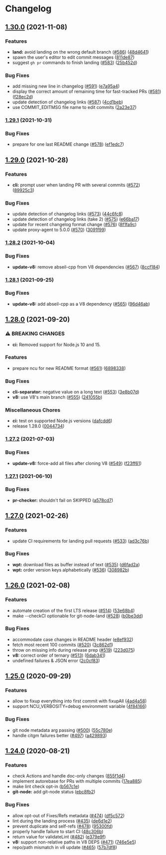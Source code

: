 # Changelog

## [1.30.0](https://www.github.com/nodejs/node-core-utils/compare/v1.29.1...v1.30.0) (2021-11-08)


### Features

* **land:** avoid landing on the wrong default branch ([#586](https://www.github.com/nodejs/node-core-utils/issues/586)) ([48d4641](https://www.github.com/nodejs/node-core-utils/commit/48d4641ffa9034e37f8d7b7890c6c7c95e14f15d))
* spawn the user's editor to edit commit messages ([811de87](https://www.github.com/nodejs/node-core-utils/commit/811de87206806246a98033c60c5db2557d56da12))
* suggest `gh pr` commands to finish landing ([#583](https://www.github.com/nodejs/node-core-utils/issues/583)) ([25b452d](https://www.github.com/nodejs/node-core-utils/commit/25b452d61c49cf723be5ea2ae3b927b3878ad902))


### Bug Fixes

* add missing new line in changelog ([#591](https://www.github.com/nodejs/node-core-utils/issues/591)) ([e7a95a4](https://www.github.com/nodejs/node-core-utils/commit/e7a95a4ec4b166b9311c673f1d4617da4a13d2bc))
* display the correct amount of remaining time for fast-tracked PRs ([#581](https://www.github.com/nodejs/node-core-utils/issues/581)) ([f28ec2d](https://www.github.com/nodejs/node-core-utils/commit/f28ec2d50ce68965a87ed61182660763bd642543))
* update detection of changelog links ([#587](https://www.github.com/nodejs/node-core-utils/issues/587)) ([4cd1beb](https://www.github.com/nodejs/node-core-utils/commit/4cd1beb07a0a9d44ca1d8dd9708a29929d566956))
* use COMMIT_EDITMSG file name to edit commits ([2a23e37](https://www.github.com/nodejs/node-core-utils/commit/2a23e3734dd3ac2326fee43ac0221924c36d9bf9))

### [1.29.1](https://www.github.com/nodejs/node-core-utils/compare/v1.29.0...v1.29.1) (2021-10-31)


### Bug Fixes

* prepare for one last README change ([#578](https://www.github.com/nodejs/node-core-utils/issues/578)) ([ef1edc7](https://www.github.com/nodejs/node-core-utils/commit/ef1edc78504ad3b26bb1889685f206a9ce575768))

## [1.29.0](https://www.github.com/nodejs/node-core-utils/compare/v1.28.2...v1.29.0) (2021-10-28)


### Features

* **cli:** prompt user when landing PR with several commits ([#572](https://www.github.com/nodejs/node-core-utils/issues/572)) ([89925c3](https://www.github.com/nodejs/node-core-utils/commit/89925c306728ba8147413b0ad622e55a6dd5475e))


### Bug Fixes

* update detection of changelog links ([#573](https://www.github.com/nodejs/node-core-utils/issues/573)) ([44c6fc8](https://www.github.com/nodejs/node-core-utils/commit/44c6fc878178af17def7b0e047fc5b155796f927))
* update detection of changelog links (take 2) ([#575](https://www.github.com/nodejs/node-core-utils/issues/575)) ([e66ba17](https://www.github.com/nodejs/node-core-utils/commit/e66ba171e81d77abcf38adc9f3bca966523e7b19))
* update for recent changelog format change ([#576](https://www.github.com/nodejs/node-core-utils/issues/576)) ([8f1fa9c](https://www.github.com/nodejs/node-core-utils/commit/8f1fa9c47f93c40ce7b80a375940bffcd6eabdf2))
* update proxy-agent to 5.0.0 ([#570](https://www.github.com/nodejs/node-core-utils/issues/570)) ([3091f99](https://www.github.com/nodejs/node-core-utils/commit/3091f99cca1683f29cf5cd4358738338fe013aba))

### [1.28.2](https://www.github.com/nodejs/node-core-utils/compare/v1.28.1...v1.28.2) (2021-10-04)


### Bug Fixes

* **update-v8:** remove abseil-cpp from V8 dependencies ([#567](https://www.github.com/nodejs/node-core-utils/issues/567)) ([8ccf184](https://www.github.com/nodejs/node-core-utils/commit/8ccf184773f660cc1765f26af3103870729cb8b2))

### [1.28.1](https://www.github.com/nodejs/node-core-utils/compare/v1.28.0...v1.28.1) (2021-09-25)


### Bug Fixes

* **update-v8:** add abseil-cpp as a V8 dependency ([#565](https://www.github.com/nodejs/node-core-utils/issues/565)) ([96d46ab](https://www.github.com/nodejs/node-core-utils/commit/96d46ab0322aeea9fbf6dcd7121e8a87505e568c))

## [1.28.0](https://www.github.com/nodejs/node-core-utils/compare/v1.27.2...v1.28.0) (2021-09-20)


### ⚠ BREAKING CHANGES

* **ci:** Removed support for Node.js 10 and 15.

### Features

* prepare ncu for new README format ([#561](https://www.github.com/nodejs/node-core-utils/issues/561)) ([6898338](https://www.github.com/nodejs/node-core-utils/commit/6898338653c6edea657fd7e9a36fb3890fead0e1))


### Bug Fixes

* **cli-separator:** negative value on a long text ([#553](https://www.github.com/nodejs/node-core-utils/issues/553)) ([3e8b07d](https://www.github.com/nodejs/node-core-utils/commit/3e8b07decef270b127b7e2584051b950c686114d))
* **v8:** use V8's main branch ([#555](https://www.github.com/nodejs/node-core-utils/issues/555)) ([241055b](https://www.github.com/nodejs/node-core-utils/commit/241055b22c89b0b89efa9aebb06ea41039eece9d))


### Miscellaneous Chores

* **ci:** test on supported Node.js versions ([dafcdd6](https://www.github.com/nodejs/node-core-utils/commit/dafcdd69fad7e80ca3dea4c6387afe9d504c02c4))
* release 1.28.0 ([0044734](https://www.github.com/nodejs/node-core-utils/commit/00447343615a111a18864e9c7192463b0a38f653))

### [1.27.2](https://www.github.com/nodejs/node-core-utils/compare/v1.27.1...v1.27.2) (2021-07-03)


### Bug Fixes

* **update-v8:** force-add all files after cloning V8 ([#549](https://www.github.com/nodejs/node-core-utils/issues/549)) ([f23ff61](https://www.github.com/nodejs/node-core-utils/commit/f23ff6166bdd774090269352ca9da56132c3d574))

### [1.27.1](https://www.github.com/nodejs/node-core-utils/compare/v1.27.0...v1.27.1) (2021-06-10)


### Bug Fixes

* **pr-checker:** shouldn't fail on SKIPPED ([a578cd7](https://www.github.com/nodejs/node-core-utils/commit/a578cd739b785cdb6ac6c4358dda73d22a7ac690))

## [1.27.0](https://www.github.com/nodejs/node-core-utils/compare/v1.26.0...v1.27.0) (2021-02-26)


### Features

* update CI requirements for landing pull requests ([#533](https://www.github.com/nodejs/node-core-utils/issues/533)) ([ad3c76b](https://www.github.com/nodejs/node-core-utils/commit/ad3c76b3af9e934ff3c3c6b7e44419f518a7bc84))


### Bug Fixes

* **wpt:** download files as buffer instead of text ([#535](https://www.github.com/nodejs/node-core-utils/issues/535)) ([d6fad2a](https://www.github.com/nodejs/node-core-utils/commit/d6fad2a20955a3b7a7eb1626289146609298dabb))
* **wpt:** order version keys alphabetically ([#536](https://www.github.com/nodejs/node-core-utils/issues/536)) ([308982b](https://www.github.com/nodejs/node-core-utils/commit/308982b9cd69c781e4fbd3eb8ed5e68b137a28ca))

## [1.26.0](https://www.github.com/nodejs/node-core-utils/compare/v1.25.0...v1.26.0) (2021-02-08)


### Features

* automate creation of the first LTS release ([#514](https://www.github.com/nodejs/node-core-utils/issues/514)) ([53e68b4](https://www.github.com/nodejs/node-core-utils/commit/53e68b4737c59fae88c740330770f8245bde774b))
* make --checkCI optionable for git-node-land ([#528](https://www.github.com/nodejs/node-core-utils/issues/528)) ([b0be3dd](https://www.github.com/nodejs/node-core-utils/commit/b0be3dd365005236c596396026d8dce9378306a6))


### Bug Fixes

* accommodate case changes in README header ([e8ef932](https://www.github.com/nodejs/node-core-utils/commit/e8ef9329bf3fa23a64915da6d2b3741df5ce6a70))
* fetch most recent 100 commits ([#520](https://www.github.com/nodejs/node-core-utils/issues/520)) ([3c862d1](https://www.github.com/nodejs/node-core-utils/commit/3c862d1d298917287339b0d2d558b522bb2255cf))
* throw on missing info during release prep ([#519](https://www.github.com/nodejs/node-core-utils/issues/519)) ([223d075](https://www.github.com/nodejs/node-core-utils/commit/223d075fc91f421c7f1201b691e9197767b8d465))
* **v8:** correct order of ternary ([#513](https://www.github.com/nodejs/node-core-utils/issues/513)) ([6dab341](https://www.github.com/nodejs/node-core-utils/commit/6dab341314966dea25d277e2bd79ef8d58b4a71b))
* undefined failures & JSON error ([2c0cf83](https://www.github.com/nodejs/node-core-utils/commit/2c0cf834232867e0d0a40cf988ad111dafe17e25))

## [1.25.0](https://www.github.com/nodejs/node-core-utils/compare/v1.24.0...v1.25.0) (2020-09-29)


### Features

* allow to fixup everything into first commit with fixupAll ([4ad4a58](https://www.github.com/nodejs/node-core-utils/commit/4ad4a58a9471d3fd4e27e3b19bae979d91916cef))
* support NCU_VERBOSITY=debug environment variable ([4f84166](https://www.github.com/nodejs/node-core-utils/commit/4f841663818ace8721af1c18212f1f5928e5ce46))


### Bug Fixes

* git node metadata arg passing ([#500](https://www.github.com/nodejs/node-core-utils/issues/500)) ([55c780e](https://www.github.com/nodejs/node-core-utils/commit/55c780e52f03ecf38fc74177f8ee0d1e950ffd8d))
* handle citgm failures better ([#497](https://www.github.com/nodejs/node-core-utils/issues/497)) ([a429893](https://www.github.com/nodejs/node-core-utils/commit/a4298938f84382588db3101dcf611d89f6f0f1e9))

## [1.24.0](https://www.github.com/nodejs/node-core-utils/compare/v1.23.0...v1.24.0) (2020-08-21)


### Features

* check Actions and handle doc-only changes ([855f1d4](https://www.github.com/nodejs/node-core-utils/commit/855f1d46bd70aa54037111138a0d4b7a59f3001b))
* implement autorebase for PRs with multiple commits ([17ea885](https://www.github.com/nodejs/node-core-utils/commit/17ea88569ccae245017f9851f5a6e64b1ca6566c))
* make lint check opt-in ([b567c1e](https://www.github.com/nodejs/node-core-utils/commit/b567c1e57acec50abc12c49f51c93837a7ccd5e4))
* **git-node:** add git-node status ([ebc8fb2](https://www.github.com/nodejs/node-core-utils/commit/ebc8fb2652c9eaef5af556b6be0db089e8f29320))


### Bug Fixes

* allow opt-out of Fixes/Refs metadata ([#474](https://www.github.com/nodejs/node-core-utils/issues/474)) ([df5c572](https://www.github.com/nodejs/node-core-utils/commit/df5c572cded5a1b96da0894d3e3b15019116c594))
* lint during the landing process ([#435](https://www.github.com/nodejs/node-core-utils/issues/435)) ([de6d1e2](https://www.github.com/nodejs/node-core-utils/commit/de6d1e22fb11b344ba581b52627c36a3df910294))
* prevent duplicate and self-refs ([#478](https://www.github.com/nodejs/node-core-utils/issues/478)) ([95300fd](https://www.github.com/nodejs/node-core-utils/commit/95300fdcd98c1a1f5bd5d1f5dcbc8f96922096f8))
* properly handle failure to start CI ([48c306b](https://www.github.com/nodejs/node-core-utils/commit/48c306b4d84aacb799b75eaae1fe304eed0639fd))
* return value for validateLint ([#482](https://www.github.com/nodejs/node-core-utils/issues/482)) ([e379e9f](https://www.github.com/nodejs/node-core-utils/commit/e379e9f94688e38b7da5367eaadcfb7af74609a0))
* **v8:** support non-relative paths in V8 DEPS ([#471](https://www.github.com/nodejs/node-core-utils/issues/471)) ([746e5e5](https://www.github.com/nodejs/node-core-utils/commit/746e5e593a7af2244877cdee5282b9c3a507d2d5))
* repo/path mismatch in v8 update ([#465](https://www.github.com/nodejs/node-core-utils/issues/465)) ([57b7df8](https://www.github.com/nodejs/node-core-utils/commit/57b7df8016a3d1495be4f67fc3cc34db21a2b3a6))
